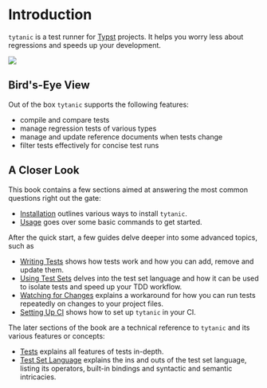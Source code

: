 # Introduction
`tytanic` is a test runner for [Typst](https://typst.app/) projects.
It helps you worry less about regressions and speeds up your development.

<a href="https://asciinema.org/a/rW9HGUBbtBnmkSddgbKb7hRlI" target="_blank"><img src="https://asciinema.org/a/rW9HGUBbtBnmkSddgbKb7hRlI.svg" /></a>

## Bird's-Eye View
Out of the box `tytanic` supports the following features:
- compile and compare tests
- manage regression tests of various types
- manage and update reference documents when tests change
- filter tests effectively for concise test runs

## A Closer Look
This book contains a few sections aimed at answering the most common questions right out the gate:
- [Installation](./quickstart/install.md) outlines various ways to install `tytanic`.
- [Usage](./quickstart/usage.md) goes over some basic commands to get started.

After the quick start, a few guides delve deeper into some advanced topics, such as
- [Writing Tests](./guides/tests.md) shows how tests work and how you can add, remove and update them.
- [Using Test Sets](./guides/test-sets.md) delves into the test set language and how it can be used to isolate tests and speed up your TDD workflow.
- [Watching for Changes](./guides/watching.md) explains a workaround for how you can run tests repeatedly on changes to your project files.
- [Setting Up CI](./guides/ci.md) shows how to set up `tytanic` in your CI.

The later sections of the book are a technical reference to `tytanic` and its various features or concepts:
- [Tests](./reference/tests/index.md) explains all features of tests in-depth.
- [Test Set Language](./reference/test-sets/index.md) explains the ins and outs of the test set language, listing its operators, built-in bindings and syntactic and semantic intricacies.
<!-- - [Configuration Schema](./reference/config.md) lists all existing config options, their expected types and default values. -->

